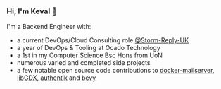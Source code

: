 ### Hi, I'm Keval 👋

I'm a Backend Engineer with:
- a current DevOps/Cloud Consulting role [@Storm-Reply-UK](https://github.com/Storm-Reply-UK)
- a year of DevOps & Tooling at Ocado Technology
- a 1st in my Computer Science Bsc Hons from UoN
- numerous varied and completed side projects
- a few notable open source code contributions to [docker-mailserver](https://github.com/docker-mailserver/docker-mailserver), [libGDX](https://github.com/libgdx/libgdx), [authentik](https://github.com/goauthentik/authentik) and [bevy](https://github.com/bevyengine/bevy)
